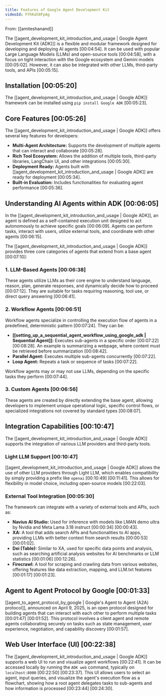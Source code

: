 ```yaml
---
title: Features of Google Agent Development Kit
videoId: FYhKah8FpAg
---
```


From: [[amiteshanand]] <br/> 

The [[agent_development_kit_introduction_and_usage | Google Agent Development Kit (ADK)]] is a flexible and modular framework designed for developing and deploying AI agents <a class="yt-timestamp" data-t="00:04:54">[00:04:54]</a>. It can be used with popular Large Language Models (LLMs) and open-source tools <a class="yt-timestamp" data-t="00:04:58">[00:04:58]</a>, with a focus on tight interaction with the Google ecosystem and Gemini models <a class="yt-timestamp" data-t="00:05:02">[00:05:02]</a>. However, it can also be integrated with other LLMs, third-party tools, and APIs <a class="yt-timestamp" data-t="00:05:15">[00:05:15]</a>.

## Installation <a class="yt-timestamp" data-t="00:05:20">[00:05:20]</a>

The [[agent_development_kit_introduction_and_usage | Google ADK]] framework can be installed using `pip install Google ADK` <a class="yt-timestamp" data-t="00:05:23">[00:05:23]</a>.

## Core Features <a class="yt-timestamp" data-t="00:05:26">[00:05:26]</a>

The [[agent_development_kit_introduction_and_usage | Google ADK]] offers several key features for developers:
*   **Multi-Agent Architecture:** Supports the development of multiple agents that can interact and collaborate <a class="yt-timestamp" data-t="00:05:28">[00:05:28]</a>.
*   **Rich Tool Ecosystem:** Allows the addition of multiple tools, third-party libraries, LangChain UI, and other integrations <a class="yt-timestamp" data-t="00:05:30">[00:05:30]</a>.
*   **Deployment Ready:** Agents built with [[agent_development_kit_introduction_and_usage | Google ADK]] are ready for deployment <a class="yt-timestamp" data-t="00:05:34">[00:05:34]</a>.
*   **Built-in Evaluation:** Includes functionalities for evaluating agent performance <a class="yt-timestamp" data-t="00:05:36">[00:05:36]</a>.

## Understanding AI Agents within ADK <a class="yt-timestamp" data-t="00:06:05">[00:06:05]</a>

In the [[agent_development_kit_introduction_and_usage | Google ADK]], an agent is defined as a self-contained execution unit designed to act autonomously to achieve specific goals <a class="yt-timestamp" data-t="00:06:09">[00:06:09]</a>. Agents can perform tasks, interact with users, utilize external tools, and coordinate with other agents <a class="yt-timestamp" data-t="00:06:15">[00:06:15]</a>.

The [[agent_development_kit_introduction_and_usage | Google ADK]] provides three core categories of agents that extend from a base agent <a class="yt-timestamp" data-t="00:07:10">[00:07:10]</a>:

### 1. LLM-Based Agents <a class="yt-timestamp" data-t="00:06:38">[00:06:38]</a>
These agents utilize LLMs as their core engine to understand language, reason, plan, generate responses, and dynamically decide how to proceed <a class="yt-timestamp" data-t="00:07:12">[00:07:12]</a>. They are suitable for tasks requiring reasoning, tool use, or direct query answering <a class="yt-timestamp" data-t="00:06:41">[00:06:41]</a>.

### 2. Workflow Agents <a class="yt-timestamp" data-t="00:06:51">[00:06:51]</a>
Workflow agents specialize in controlling the execution flow of agents in a predefined, deterministic pattern <a class="yt-timestamp" data-t="00:07:24">[00:07:24]</a>. They can be:
*   **[[setting_up_a_sequential_agent_workflow_using_google_adk | Sequential Agent]]:** Executes sub-agents in a specific order <a class="yt-timestamp" data-t="00:07:22">[00:07:22]</a> <a class="yt-timestamp" data-t="00:08:28">[00:08:28]</a>. An example is summarizing a webpage, where content must be retrieved before summarization <a class="yt-timestamp" data-t="00:08:42">[00:08:42]</a>.
*   **Parallel Agent:** Executes multiple sub-agents concurrently <a class="yt-timestamp" data-t="00:07:22">[00:07:22]</a>.
*   **Loop Agent:** Repeats a task or sequence of tasks <a class="yt-timestamp" data-t="00:07:22">[00:07:22]</a>.

Workflow agents may or may not use LLMs, depending on the specific tasks they perform <a class="yt-timestamp" data-t="00:07:44">[00:07:44]</a>.

### 3. Custom Agents <a class="yt-timestamp" data-t="00:06:56">[00:06:56]</a>
These agents are created by directly extending the base agent, allowing developers to implement unique operational logic, specific control flows, or specialized integrations not covered by standard types <a class="yt-timestamp" data-t="00:08:07">[00:08:07]</a>.

## Integration Capabilities <a class="yt-timestamp" data-t="00:10:47">[00:10:47]</a>

The [[agent_development_kit_introduction_and_usage | Google ADK]] supports the integration of various LLM providers and third-party tools.

### Light LLM Support <a class="yt-timestamp" data-t="00:10:47">[00:10:47]</a>
[[agent_development_kit_introduction_and_usage | Google ADK]] allows the use of other LLM providers through Light LLM, which enables compatibility by simply providing a prefix like `openai` <a class="yt-timestamp" data-t="00:10:49">[00:10:49]</a> <a class="yt-timestamp" data-t="00:11:41">[00:11:41]</a>. This allows for flexibility in model choice, including open-source models <a class="yt-timestamp" data-t="00:22:03">[00:22:03]</a>.

### External Tool Integration <a class="yt-timestamp" data-t="00:05:30">[00:05:30]</a>
The framework can integrate with a variety of external tools and APIs, such as:
*   **Navius AI Studio:** Used for inference with models like LMAN demo ultra by Nvidia and Meta Lama 3.18 instruct <a class="yt-timestamp" data-t="00:00:34">[00:00:34]</a> <a class="yt-timestamp" data-t="00:00:43">[00:00:43]</a>.
*   **XA:** A tool that adds search APIs and functionalities to AI apps, providing LLMs with better context from search results <a class="yt-timestamp" data-t="00:00:53">[00:00:53]</a> <a class="yt-timestamp" data-t="00:01:02">[00:01:02]</a>.
*   **Dei (Table):** Similar to XA, used for specific data points and analysis, such as searching artificial analysis websites for AI benchmarks or LLM statistics <a class="yt-timestamp" data-t="00:01:06">[00:01:06]</a> <a class="yt-timestamp" data-t="00:12:26">[00:12:26]</a>.
*   **Firecrawl:** A tool for scraping and crawling data from various websites, offering features like data extraction, mapping, and LLM.txt features <a class="yt-timestamp" data-t="00:01:17">[00:01:17]</a> <a class="yt-timestamp" data-t="00:01:23">[00:01:23]</a>.

## Agent to Agent Protocol by Google <a class="yt-timestamp" data-t="00:01:33">[00:01:33]</a>

[[agent_to_agent_protocol_by_google | Google's Agent to Agent (A2A) protocol]], announced on April 9, 2025, is an open protocol designed for building agents that can interact with each other to perform multiple tasks <a class="yt-timestamp" data-t="00:01:47">[00:01:47]</a> <a class="yt-timestamp" data-t="00:01:52">[00:01:52]</a>. This protocol involves a client agent and remote agents collaborating securely on tasks such as state management, user experience, negotiation, and capability discovery <a class="yt-timestamp" data-t="00:01:57">[00:01:57]</a>.

## Web User Interface (UI) <a class="yt-timestamp" data-t="00:22:38">[00:22:38]</a>

The [[agent_development_kit_introduction_and_usage | Google ADK]] supports a web UI to run and visualize agent workflows <a class="yt-timestamp" data-t="00:22:41">[00:22:41]</a>. It can be accessed locally by running the `ADK web` command, typically on `localhost:8000` <a class="yt-timestamp" data-t="00:22:50">[00:22:50]</a> <a class="yt-timestamp" data-t="00:23:37">[00:23:37]</a>. This UI allows users to select an agent, input queries, and visualize the agent's execution flow as a flowchart, showing how a root agent delegates tasks to sub-agents and how information is processed <a class="yt-timestamp" data-t="00:23:44">[00:23:44]</a> <a class="yt-timestamp" data-t="00:24:30">[00:24:30]</a>.